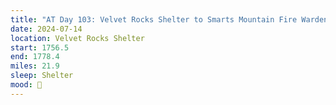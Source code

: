 ```yaml
---
title: "AT Day 103: Velvet Rocks Shelter to Smarts Mountain Fire Warden's Cabin"
date: 2024-07-14
location: Velvet Rocks Shelter
start: 1756.5
end: 1778.4
miles: 21.9
sleep: Shelter
mood: 🙂
---
```

